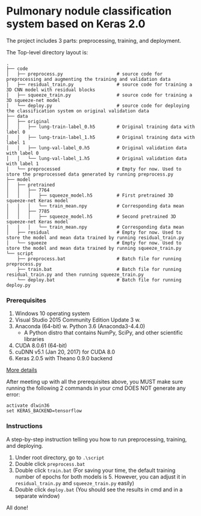 # Pulmonary nodule classification system based on Keras 2.0

The project includes 3 parts: preprocessing, training, and deployment.

The Top-level directory layout is:
```
.
├── code
│   ├── preprocess.py                    # source code for preprocessing and augmenting the training and validation data
│   ├── residual_train.py                # source code for training a 3D CNN model with residual blocks
│   ├── squeeze_train.py                 # source code for training a 3D squeeze-net model
│   └── deploy.py                        # source code for deploying the classification system on original validation data
├── data                    
│   ├── original
│   │   ├── lung-train-label_0.h5        # Original training data with label 0
│   │   ├── lung-train-label_1.h5        # Original training data with label 1
│   │   ├── lung-val-label_0.h5          # Original validation data with label 0
│   │   └── lung-val-label_1.h5          # Original validation data with label 1
│   └── preprocessed                     # Empty for now. Used to store the preprocessed data generated by running preprocess.py
├── model                    
│   ├── pretrained
│   │   ├── 7764                         
│   │   │   ├── squeeze_model.h5         # First pretrained 3D squeeze-net Keras model
│   │   │   └── train_mean.npy           # Corresponding data mean
│   │   ├── 7785                         
│   │   │   ├── squeeze_model.h5         # Second pretrained 3D squeeze-net Keras model
│   │   │   └── train_mean.npy           # Corresponding data mean
│   ├── residual                         # Empty for now. Used to store the model and mean data trained by running residual_train.py
│   └── squeeze                          # Empty for now. Used to store the model and mean data trained by running squeeze_train.py
└── script
    ├── preprocess.bat                   # Batch file for running preprocess.py
    ├── train.bat                        # Batch file for running residual_train.py and then running squeeze_train.py
    └── deploy.bat                       # Batch file for running deploy.py
```
### Prerequisites

1. Windows 10 operating system
2. Visual Studio 2015 Community Edition Update 3 w.
3. Anaconda (64-bit) w. Python 3.6 (Anaconda3-4.4.0)
   - A Python distro that contains NumPy, SciPy, and other scientific libraries
4. CUDA 8.0.61 (64-bit)
5. cuDNN v5.1 (Jan 20, 2017) for CUDA 8.0
6. Keras 2.0.5 with Theano 0.9.0 backend

[More details](https://github.com/philferriere/dlwin/)

After meeting up with all the prerequisites above, you MUST make sure running the following 2 commands in your cmd DOES NOT generate any error:
```
activate dlwin36
set KERAS_BACKEND=tensorflow
```

### Instructions

A step-by-step instruction telling you how to run preprocessing, training, and deploying.

1. Under root directory, go to `.\script`
2. Double click `preprocess.bat`
3. Double click `train.bat` (For saving your time, the default training number of epochs for both models is 5. However, you can adjust it in `residual_train.py` and `squeeze_train.py` easily)
4. Double click `deploy.bat` (You should see the results in cmd and in a separate window)

All done!
